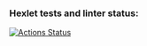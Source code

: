 ### Hexlet tests and linter status:
[![Actions Status](https://github.com/Polina-Seregina/php-project-45/actions/workflows/hexlet-check.yml/badge.svg)](https://github.com/Polina-Seregina/php-project-45/actions)